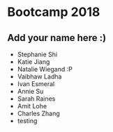 # Bootcamp 2018

## Add your name here :)
* Stephanie Shi
* Katie Jiang
* Natalie Wiegand :P
* Vaibhaw Ladha 
* Ivan Esmeral
* Annie Su
* Sarah Raines
* Amit Lohe
* Charles Zhang
* testing
